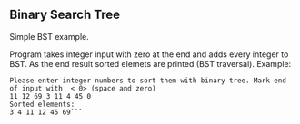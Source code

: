 Binary Search Tree
----
Simple BST example. 

Program takes integer input with zero at the end and adds every integer to BST. As the end result sorted elemets are printed (BST traversal). Example:

```
Please enter integer numbers to sort them with binary tree. Mark end of input with  < 0> (space and zero)
11 12 69 3 11 4 45 0
Sorted elements: 
3 4 11 12 45 69```